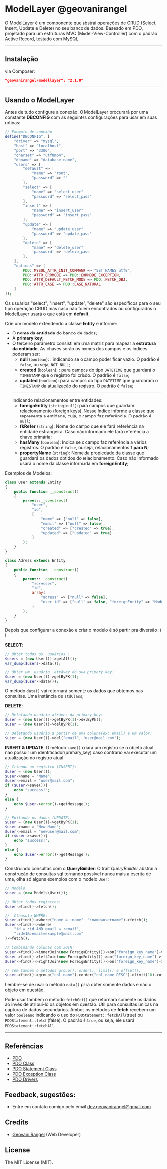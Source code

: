 # ModelLayer @geovanirangel

O ModelLayer é um componente que abstrai operações de CRUD (Select, Insert, Update e Delete) no seu banco de dados. Baseado em PDO, projetado para um estruturas MVC (Model-View-Controller) com o padrão Active Record, testado com MySQL.

---

## Instalação

via Composer:

```json
"geovanirangel/modellayer": "2.1.0"
```

---

## Usando o ModelLayer

Antes de tudo configure a conexão. O ModelLayer procurará por uma constante **DBCONFIG** com as seguintes configurações para usar em suas rotinas:
```php
// Exemplo de conexão
define("DBCONFIG", [
    "driver" => "mysql",
    "host" => "localhost",
    "port" => "3306",
    "charset" => "utf8mb4",
    "dbname" => "database_name",
    "users" => [
        "default" => [
            "name" => "root",
            "password" => ""
        ],
        "select" => [
            "name" => "select_user",
            "password" => "select_pass"
        ],
        "insert" => [
            "name" => "insert_user",
            "password" => "insert_pass"
        ],
        "update" => [
            "name" => "update_user",
            "password" => "update_pass"
        ],
        "delete" => [
            "name" => "delete_user",
            "password" => "delete_pass"
        ],
    ],
    "options" => [
        PDO::MYSQL_ATTR_INIT_COMMAND => "SET NAMES utf8",
        PDO::ATTR_ERRMODE => PDO::ERRMODE_EXCEPTION,
        PDO::ATTR_DEFAULT_FETCH_MODE => PDO::FETCH_OBJ,
        PDO::ATTR_CASE => PDO::CASE_NATURAL
    ]
]);
```

Os usuários "select", "insert", "update", "delete" são específicos para o seu tipo operação CRUD mas caso não forem encontrados ou configurados o ModelLayer usará o que está em **default**.

Crie um modelo extendendo a classe **Entity** e informe:
  - O **nome da entidade** do banco de dados;
  - A **primary key**;
  - O terceiro parâmetro consisti em uma matriz para mapear a **estrutura da entidade**. As chaves serão os nomes dos campos e os índices poderam ser:
    - **null** (```boolean```): : indicando se o campo poder ficar vazio. O padrão é ```false```, ou seja, ```NOT_NULL```;
    - **created** (```boolean```): : para campos do tipo ```DATETIME``` que guardará o ```TIMESTAMP``` que o registro foi criado. O padrão é ```false```;
    - **updated** (```boolean```): para campos do tipo ```DATETIME``` que guardaram o ```TIMESTAMP``` da atualização do registro. O padrão é ```false```;
    ---
    Indicando relacionamentos entre entidades:
    - **foreignEntity** (```string|null```): para campos que guardam relacionamento (foreign keys). Nesse índice informe a classe que representa a entidade, cuja, o campo faz referência. O padrão é ```null```;
    - **fkRefer** (```string```): Nome do campo que ele fará referência na entidade estrangeira. Caso não informado ele fará referência a chave primária;
    - **hasMany** (```boolean```): Indica se o campo faz referência a vários registros. O padrão é ```false```, ou seja, relacionamentos **1 para N**;
    - **propertyName** (```string```): Nome da propiedade da classe que guardará os dados obtidos do relacionamento. Caso não informado usará o nome da classe informada em **foreignEntity**;

Exemplos de Modelos:
```php
class User extends Entity
{
    public function __construct()
    {
        parent::__construct(
            "user",
            "id",
            [
                "name" => ["null" => false],
                "email" => ["null" => false],
                "created" => ["created" => true],
                "updated" => ["updated" => true]
            ]
        );
    }
}
```
```php
class Adress extends Entity
{
    public function __construct()
    {
        parent::__construct(
            "adresses",
            "id",
            array(
                "adress" => ["null" => false],
                "user_id" => ["null" => false, "foreignEntity" => "Models\User"]
            )
        );
    }
}
```

Depois que configurar a conexão e criar o modelo é só partir pra diversão :) !

__SELECT__:
```php
// Obter todos os _usuários_:
$users = (new User())->getAll();
var_dump($users->data());

// Obter um _usuário_ atrávez de sua primery key:
$user = (new User())->getByPK(1);
var_dump($user->data());
```

O método ```data()``` vai retornará somente os dados que obtemos nas consultas. Uma instância de ```stdClass```;

__DELETE__:
```php
// Deletando usuário atráves da primary_key:
$user = (new User())->getByPK(1)->delByPk();
$user = (new User())->delByPk(1);

// Deletando usuário a partir de uma coluna(ex: email) e um valor:
$user = (new User())->del("email", "user@mail.com");
```

__INSERT & UPDATE__:
O método ```save()``` criará um registro se o objeto atual não possuir um identificador(primary_key) caso contrário vai executar um atualização no registro atual.
```php
// Criando um registro (INSERT):
$user = (new User());
$user->name = "Name";
$user->email = "user@mail.com";
if ($user->save()){
    echo "success!";
}
else {
    echo $user->error()->getMessage();
}

// Editando os dados (UPDATE):
$user = (new User())->getByPK(1);
$user->name = "New Name";
$user->email = "newuser@mail.com";
if ($user->save()){
    echo "success!";
}
else {
    echo $user->error()->getMessage();
}
```

Construindo consultas com o __QueryBuilder__:
O trait _QueryBuilder_ abstraí a construção de consultas sql tornando possível nunca mais a escrita de uma, olha só alguns exemplos com o modelo ```User```:

```php
// Modelo
$user = (new Models\User());

// Obter todos registros:
$user->find()->fetch();

//  Cláusula WHERE:
$user->find()->where("name = :name", ":name=username")->fetch();
$user->find()->where(
    "id = :id AND email = :email",
    ":id=1&:email=example@mail.com"
)->fetch();

// Combinando colunas com JOIN:
$user->find()->innerJoin(new ForeignEntity())->on("foreign_key_name")->fetch();
$user->find()->leftJoin(new ForeignEntity())->on("foreign_key_name")->fetch();
$user->find()->rightJoin(new ForeignEntity())->on("foreign_key_name")->fetch();

// Tem também o métodos group(), order(), limit() e offset():
$user->find()->group("col_name")->order("col_name DESC")->limit(10)->offset(2));
```

Lembre-se de usar o método ```data()``` para obter somente dados e não o objeto em questão.

Pode usar também o método ```fetchGet()``` que retornará somente os dados ao invés de atribuí-lo os objetos em questão. Útil para consultas únicas na captura de dados secundários. Ambos os métodos de **fetch** recebem um valor ```booleano```  indicando o uso do ```PDOStatement::fetchAll```(true) ou ```PDOStatement::fetch```(false). O padrão é ```true```, ou seja, ele usará ```PDOStatement::fetchAll```.

---



## Referências

- [PDO](https://www.php.net/manual/pt_BR/book.pdo.php)
- [PDO Class](https://www.php.net/manual/pt_BR/class.pdo.php)
- [PDO Statement Class](https://www.php.net/manual/pt_BR/class.pdostatement.php)
- [PDO Exception Class](https://www.php.net/manual/pt_BR/class.pdoexception.php)
- [PDO Drivers](https://www.php.net/manual/pt_BR/pdo.drivers.php)


## Feedback, sugestões:
 - Entre em contato comigo pelo email dev.geovanirangel@gmail.com


## Credits

- [Geovani Rangel](https://github.com/geovanirangel) (Web Developer)


## License

The MIT License (MIT).
